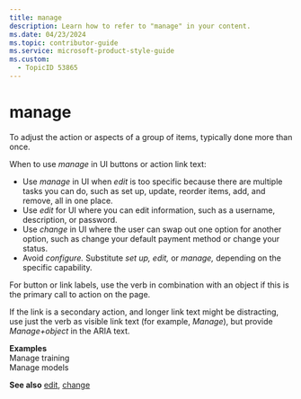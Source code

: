 ```yaml
---
title: manage
description: Learn how to refer to "manage" in your content.
ms.date: 04/23/2024
ms.topic: contributor-guide
ms.service: microsoft-product-style-guide
ms.custom:
  - TopicID 53865
---
```



# manage

To adjust the action or aspects of a group of items, typically done more than once.

When to use *manage* in UI buttons or action link text:

- Use *manage* in UI when *edit* is too specific because there are multiple tasks you can do, such as set up, update, reorder items, add, and remove, all in one place.
- Use *edit* for UI where you can edit information, such as a username, description, or password.
- Use *change* in UI where the user can swap out one option for another option, such as change your default payment method or change your status.
- Avoid *configure.* Substitute *set up, edit,* or *manage,* depending on the specific capability.

For button or link labels, use the verb in combination with an object if this is the primary call to action on the page.

If the link is a secondary action, and longer link text might be distracting, use just the verb as visible link text (for example, *Manage*), but provide *Manage+object* in the ARIA text.

**Examples**  
Manage training  
Manage models

**See also** [edit](~\a_z_names_terms\e\edit.md), [change](~\a_z_names_terms\c\change.md)